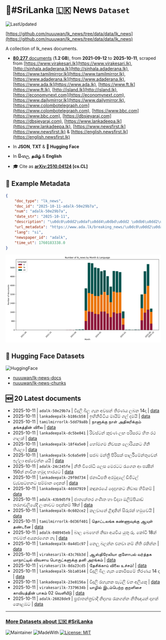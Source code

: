 # 📄#SriLanka 🇱🇰 News `Dataset`

![LastUpdated](https://img.shields.io/badge/last_updated-2025--10--11_17:47:15-green)

[https://github.com/nuuuwan/lk_news/tree/data/data/lk_news](https://github.com/nuuuwan/lk_news/tree/data/data/lk_news)

A collection of lk_news documents.

- [**80,277** documents](https://github.com/nuuuwan/lk_news/tree/data/data/lk_news) (**1.2 GB**), from **2021-09-12** to **2025-10-11**, scraped from [https://www.virakesari.lk](https://www.virakesari.lk), [http://sinhala.adaderana.lk](http://sinhala.adaderana.lk), [https://www.tamilmirror.lk](https://www.tamilmirror.lk), [https://www.adaderana.lk](https://www.adaderana.lk), [https://www.ada.lk](https://www.ada.lk), [https://www.ft.lk](https://www.ft.lk), [http://island.lk](http://island.lk), [https://economynext.com](https://economynext.com), [https://www.dailymirror.lk](https://www.dailymirror.lk), [https://www.colombotelegraph.com](https://www.colombotelegraph.com), [https://www.bbc.com](https://www.bbc.com), [https://dbsjeyaraj.com](https://dbsjeyaraj.com), [https://www.lankadeepa.lk](https://www.lankadeepa.lk), [https://www.newsfirst.lk](https://www.newsfirst.lk) & [https://english.newsfirst.lk](https://english.newsfirst.lk)

- In **JSON**, **TXT** & **🤗 Hugging Face**

- In **සිංහල**, **தமிழ்** & **English**

- 🎓 Cite as **[arXiv:2510.04124](https://arxiv.org/abs/2510.04124) [cs.CL]**

## 📝 Example Metadata

```json
{
    "doc_type": "lk_news",
    "doc_id": "2025-10-11-adalk-50e29b7a",
    "num": "adalk-50e29b7a",
    "date_str": "2025-10-11",
    "description": "\u0dc0\u0dd2\u0daf\u0dd4\u0dbd\u0dd2 \u0db6\u0dd2\u0dbd \u0d9c\u0dd0\u0db1 \u0d85\u0dc0\u0dc3\u0db1\u0dca \u0dad\u0dd3\u0dbb\u0dab\u0dba \u0dbd\u0db6\u0db1 14\u0daf\u0dcf",
    "url_metadata": "https://www.ada.lk/breaking_news/\u0dc0\u0dd2\u0daf\u0dd4\u0dbd\u0dd2-\u0db6\u0dd2\u0dbd-\u0d9c\u0dd0\u0db1-\u0d85\u0dc0\u0dc3\u0db1\u0dca-\u0dad\u0dd3\u0dbb\u0dab\u0dba-\u0dbd\u0db6\u0db1-14\u0daf\u0dcf/11-419032",
    "lang": "si",
    "newspaper_id": "adalk",
    "time_ut": 1760183338.0
}
```

![Chart](https://raw.githubusercontent.com/nuuuwan/lk_news/refs/heads/data/data/lk_news/docs_by_month_and_lang.png)

## 🤗 Hugging Face Datasets

![HuggingFace](https://img.shields.io/badge/-HuggingFace-FDEE21?style=for-the-badge&logo=HuggingFace)

- [nuuuwan/lk-news-docs](https://huggingface.co/datasets/nuuuwan/lk-news-docs)
- [nuuuwan/lk-news-chunks](https://huggingface.co/datasets/nuuuwan/lk-news-chunks)

## 🆕 20 Latest documents

- 2025-10-11 | `adalk-50e29b7a` | විදුලි බිල ගැන අවසන් තීරණය ලබන 14දා | [data](https://github.com/nuuuwan/lk_news/tree/data/data/lk_news/2020s/2025/2025-10-11-adalk-50e29b7a)
- 2025-10-11 | `lankadeepalk-b186cb58` | ඉඟිනිමිටිය මායිම් ගල් දමයි | [data](https://github.com/nuuuwan/lk_news/tree/data/data/lk_news/2020s/2025/2025-10-11-lankadeepalk-b186cb58)
- 2025-10-11 | `tamilmirrorlk-5dd79a8b` | நாளுக்கு நாள் அதிகரிக்கும் தங்கத்தின் விலை | [data](https://github.com/nuuuwan/lk_news/tree/data/data/lk_news/2020s/2025/2025-10-11-tamilmirrorlk-5dd79a8b)
- 2025-10-11 | `lankadeepalk-dc5be041` | රිවස්ටන් කුළුණ ලඟ පරිසරට හිත රථ ගාලක් | [data](https://github.com/nuuuwan/lk_news/tree/data/data/lk_news/2020s/2025/2025-10-11-lankadeepalk-dc5be041)
- 2025-10-11 | `lankadeepalk-18f4a5e0` | හෝමගම නිවසක ලොරියකට ගිනි තියලා | [data](https://github.com/nuuuwan/lk_news/tree/data/data/lk_news/2020s/2025/2025-10-11-lankadeepalk-18f4a5e0)
- 2025-10-11 | `lankadeepalk-5c6a5e99` | සජබ මන්ත්‍රී පිරිසක් පාර්ලිමේන්තුවෙන්  ඉල්ලා අස්වෙන්න යයි | [data](https://github.com/nuuuwan/lk_news/tree/data/data/lk_news/2020s/2025/2025-10-11-lankadeepalk-5c6a5e99)
- 2025-10-11 | `adalk-24c245fe` | නීති විරෝධී ලෙස මෙරටට රැගෙන ආ පක්‍ෂීන් 150ක් නාවික හමුදා භාරයට | [data](https://github.com/nuuuwan/lk_news/tree/data/data/lk_news/2020s/2025/2025-10-11-adalk-24c245fe)
- 2025-10-11 | `lankadeepalk-29f0d734` | ජනාධිපති අරමුදලේ ඩිජිටල් වැඩසටහනට සම්මාන දෙකක් | [data](https://github.com/nuuuwan/lk_news/tree/data/data/lk_news/2020s/2025/2025-10-11-lankadeepalk-29f0d734)
- 2025-10-11 | `lankadeepalk-4dd47919` | කඳුකරයේ දෙදාහකට නිවාස හිමිකම් | [data](https://github.com/nuuuwan/lk_news/tree/data/data/lk_news/2020s/2025/2025-10-11-lankadeepalk-4dd47919)
- 2025-10-11 | `adalk-43b9d5f9` | ජාත්‍යන්තර ගණිත හා විද්‍යා ඔලිම්පියාඩ් තරගාවලියේදී ලංකාවට පදක්කම් 19ක් | [data](https://github.com/nuuuwan/lk_news/tree/data/data/lk_news/2020s/2025/2025-10-11-adalk-43b9d5f9)
- 2025-10-11 | `lankadeepalk-0c602ce2` | කලවානේ ළිඳකින් සිරුරක් හමුවෙයි | [data](https://github.com/nuuuwan/lk_news/tree/data/data/lk_news/2020s/2025/2025-10-11-lankadeepalk-0c602ce2)
- 2025-10-11 | `tamilmirrorlk-0d36f401` | தொட்டலங்க கண்ணாவுக்கு ஆயுள் தண்டனை | [data](https://github.com/nuuuwan/lk_news/tree/data/data/lk_news/2020s/2025/2025-10-11-tamilmirrorlk-0d36f401)
- 2025-10-11 | `adalk-040945eb` | බාල බෙහෙත් නිසා අයවිය යුතු රු. කෝටි 18ක් තවමත් අයකරගෙන නෑ | [data](https://github.com/nuuuwan/lk_news/tree/data/data/lk_news/2020s/2025/2025-10-11-adalk-040945eb)
- 2025-10-11 | `lankadeepalk-0a4d1c97` | නෙලු බලන්න එනවා නම් නීති රකින්න | [data](https://github.com/nuuuwan/lk_news/tree/data/data/lk_news/2020s/2025/2025-10-11-lankadeepalk-0a4d1c97)
- 2025-10-11 | `virakesarilk-43c76b3d` | ஆஸ்திரேலியா குளோபல் வர்த்தக மாநாட்டில் விவசாய பொருட்களுக்கு தனி அரங்கம் | [data](https://github.com/nuuuwan/lk_news/tree/data/data/lk_news/2020s/2025/2025-10-11-virakesarilk-43c76b3d)
- 2025-10-11 | `virakesarilk-8da23cd5` | தேசிக்காய் விலை உச்சம்! | [data](https://github.com/nuuuwan/lk_news/tree/data/data/lk_news/2020s/2025/2025-10-11-virakesarilk-8da23cd5)
- 2025-10-11 | `lankadeepalk-5b1a0144` | විදුලි බිල  ගැන  කොමිසමේ තීරණය 14 දා | [data](https://github.com/nuuuwan/lk_news/tree/data/data/lk_news/2020s/2025/2025-10-11-lankadeepalk-5b1a0144)
- 2025-10-11 | `lankadeepalk-23e8156a` | විදුලි රැහැනක පැටලි වන අලියකු | [data](https://github.com/nuuuwan/lk_news/tree/data/data/lk_news/2020s/2025/2025-10-11-lankadeepalk-23e8156a)
- 2025-10-11 | `virakesarilk-7379634b` | யாழில் இடம்பெற்ற குறளிசை காவியத்தின் பாகம் 02 வெளியீடு | [data](https://github.com/nuuuwan/lk_news/tree/data/data/lk_news/2020s/2025/2025-10-11-virakesarilk-7379634b)
- 2025-10-11 | `adalk-26028de9` | ප්‍රජාතන්ත්‍රවාදී නිදහස රැකගන්න නීතිඥයන් දාහක් කොළඹට | [data](https://github.com/nuuuwan/lk_news/tree/data/data/lk_news/2020s/2025/2025-10-11-adalk-26028de9)

---

### [More Datasets about 🇱🇰 #SriLanka](https://github.com/nuuuwan/lk_datasets)

![Maintainer](https://img.shields.io/badge/maintainer-nuuuwan-red)
![MadeWith](https://img.shields.io/badge/made_with-python-blue)
[![License: MIT](https://img.shields.io/badge/License-MIT-yellow.svg)](https://opensource.org/licenses/MIT)

